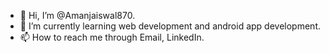 - 👋 Hi, I’m @Amanjaiswal870.
- 🌱 I’m currently learning web development and android app development.
- 📫 How to reach me through Email, LinkedIn.

<!---
Amanjaiswal870/Amanjaiswal870 is a ✨ special ✨ repository because its `README.md` (this file) appears on your GitHub profile.
You can click the Preview link to take a look at your changes.
--->
